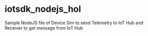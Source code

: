 # iotsdk_nodejs_hol
Sample NodeJS file of Device Sim to send Telemetry to IoT Hub  and Receiver to get message from IoT Hub
